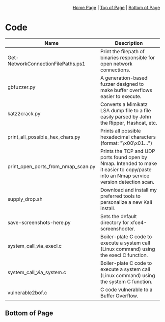 <p align="right">
  <a href="/README.md">Home Page</a> |
  <a href="/Code/README.md#code">Top of Page</a> |
  <a href="/Code/README.md#bottom-of-page">Bottom of Page</a>
</p>

# Code

|Name|Description|
|----|-------|
|Get-NetworkConnectionFilePaths.ps1|Print the filepath of binaries responsible for open network connections.|
|gbfuzzer.py|A generation-based fuzzer designed to make buffer overflows easier to execute.|
|katz2crack.py|Converts a Mimikatz LSA dump file to a file easily parsed by John the Ripper, Hashcat, etc.|
|print_all_possible_hex_chars.py|Prints all possible hexadecimal characters (format: "\x00\x01...")|
|print_open_ports_from_nmap_scan.py|Prints the TCP and UDP ports found open by Nmap. Intended to make it easier to copy/paste into an Nmap service version detection scan.|
|supply_drop.sh|Download and install my preferred tools to personalize a new Kali install.|
|save-screenshots-here.py|Sets the default directory for xfce4-screenshooter.|
|system_call_via_execl.c|Boiler-plate C code to execute a system call (Linux command) using the execl C function.|
|system_call_via_system.c|Boiler-plate C code to execute a system call (Linux command) using the system C function.|
|vulnerable2bof.c|C code vulnerable to a Buffer Overflow.|

## Bottom of Page
